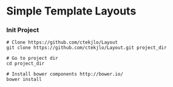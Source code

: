 Simple Template Layouts
====

### Init Project

	# Clone https://github.com/ctekjlo/Layout
	git clone https://github.com/ctekjlo/Layout.git project_dir

	# Go to project dir
	cd project_dir

	# Install bower components http://bower.io/
	bower install
